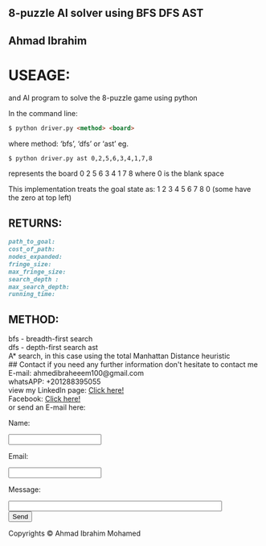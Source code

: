 ## 8-puzzle AI solver using BFS DFS AST
## Ahmad Ibrahim
# USEAGE:
and AI program to solve the 8-puzzle game using python

In the command line:


```markdown
$ python driver.py <method> <board>
```
where method: ‘bfs’, ‘dfs’ or ‘ast’ eg.
```markdown
$ python driver.py ast 0,2,5,6,3,4,1,7,8
```
represents the board 0 2 5 6 3 4 1 7 8 where 0 is the blank space

This implementation treats the goal state as: 1 2 3 4 5 6 7 8 0 (some have the zero at top left)

## RETURNS:
```markdown
path_to_goal:
cost_of_path: 
nodes_expanded: 
fringe_size:
max_fringe_size: 
search_depth :
max_search_depth:
running_time:
```
## METHOD:
<html>
bfs - breadth-first search <br/>
dfs - depth-first search ast <br/>
A* search, in this case using the total Manhattan Distance heuristic <br/>
</html>
## Contact
<html>
if you need any further information don't hesitate to contact me <br />
E-mail: ahmedibraheeem100@gmail.com <br />
whatsAPP: +201288395055 <br />
view my LinkedIn page: <a href="https://www.linkedin.com/in/ahmad-ibrahim-2349b067/"> Click here! </a> <br />
Facebook: <a href="https://www.facebook.com/ahmedibraheeeem">Click here! </a> <br />
or send an E-mail here: <br />
<html>
      <body>            
         <form action="https://formspree.io/ahmedibraheeem100@gmail.com"
                  method="POST">
                <p>Name: </p><input type="text" name="name"><br />
                <p>Email: </p><input type="email" name="_replyto"> <br />
                <p>Message:</p><input type="text" name="Message" size="50" ><br />
                <input type="submit" value="Send"><br />
            </form>
      
 </body>
               
Copyrights &copy; Ahmad Ibrahim Mohamed
</html>

